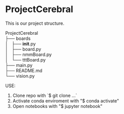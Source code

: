 # ProjectCerebral

This is our project structure.

ProjectCerebral<br>
├── boards<br>
│   ├── __init__.py<br>
│   ├── board.py<br>
│   ├── nmmBoard.py<br>
│   └── tttBoard.py<br>
├── main.py<br>
├── README.md<br>
└── vision.py<br>


USE:
<ol>
  <li>Clone repo with `$ git clone ...`</li>
  <li>Activate conda enviroment with "$ conda activate"</li>
  <li>Open notebooks with "$ jupyter notebook"</li>
</ol>
